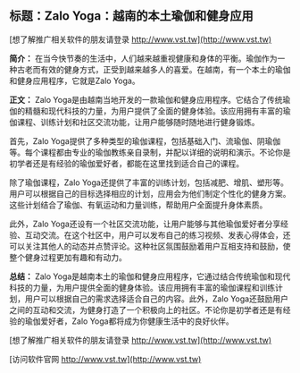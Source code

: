 ## **标题：Zalo Yoga：越南的本土瑜伽和健身应用**

[想了解推广相关软件的朋友请登录 http://www.vst.tw](http://www.vst.tw)

**简介：**
在当今快节奏的生活中，人们越来越重视健康和身体的平衡。瑜伽作为一种古老而有效的健身方式，正受到越来越多人的喜爱。在越南，有一个本土的瑜伽和健身应用程序，它就是Zalo Yoga。

**正文：**
Zalo Yoga是由越南当地开发的一款瑜伽和健身应用程序。它结合了传统瑜伽的精髓和现代科技的力量，为用户提供了全面的健身体验。该应用拥有丰富的瑜伽课程、训练计划和社区交流功能，让用户能够随时随地进行健身锻炼。

首先，Zalo Yoga提供了多种类型的瑜伽课程，包括基础入门、流瑜伽、阴瑜伽等。每个课程都由专业的瑜伽教练亲自录制，并配以详细的说明和演示。不论你是初学者还是有经验的瑜伽爱好者，都能在这里找到适合自己的课程。

除了瑜伽课程，Zalo Yoga还提供了丰富的训练计划，包括减肥、增肌、塑形等。用户可以根据自己的目标选择相应的计划，应用会为他们制定个性化的健身方案。这些计划结合了瑜伽、有氧运动和力量训练，帮助用户全面提升身体素质。

此外，Zalo Yoga还设有一个社区交流功能，让用户能够与其他瑜伽爱好者分享经验、互动交流。在这个社区中，用户可以发布自己的练习视频、发表心得体会，还可以关注其他人的动态并点赞评论。这种社区氛围鼓励着用户互相支持和鼓励，使整个健身过程更加有趣和有动力。

**总结：**
Zalo Yoga是越南本土的瑜伽和健身应用程序，它通过结合传统瑜伽和现代科技的力量，为用户提供全面的健身体验。该应用拥有丰富的瑜伽课程和训练计划，用户可以根据自己的需求选择适合自己的内容。此外，Zalo Yoga还鼓励用户之间的互动和交流，为健身打造了一个积极向上的社区。不论你是初学者还是有经验的瑜伽爱好者，Zalo Yoga都将成为你健康生活中的良好伙伴。

[想了解推广相关软件的朋友请登录 http://www.vst.tw](http://www.vst.tw)


[访问软件官网 http://www.vst.tw](http://www.vst.tw)
